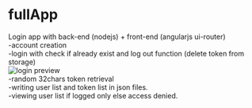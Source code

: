 # fullApp

Login app with back-end (nodejs) + front-end (angularjs ui-router)<br>
 -account creation<br>
 -login with check if already exist and log out function (delete token from storage)<br>
 ![login preview](https://i.gyazo.com/67e453eb2e9aedf9c70140a9191f59d8.png)<br>
 -random 32chars token retrieval<br>
 -writing user list and token list in json files.<br>
 -viewing user list if logged only else access denied.
